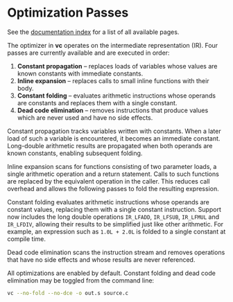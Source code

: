 # Optimization Passes

See the [documentation index](index.md) for a list of all available pages.

The optimizer in **vc** operates on the intermediate representation (IR).
Four passes are currently available and are executed in order:
1. **Constant propagation** – replaces loads of variables whose values are
   known constants with immediate constants.
2. **Inline expansion** – replaces calls to small inline functions with their body.
3. **Constant folding** – evaluates arithmetic instructions whose operands are
   constants and replaces them with a single constant.
4. **Dead code elimination** – removes instructions that produce values which
   are never used and have no side effects.

Constant propagation tracks variables written with constants. When a later
load of such a variable is encountered, it becomes an immediate constant.
Long-double arithmetic results are propagated when both operands are known
constants, enabling subsequent folding.

Inline expansion scans for functions consisting of two parameter loads,
a single arithmetic operation and a return statement. Calls to such
functions are replaced by the equivalent operation in the caller. This
reduces call overhead and allows the following passes to fold the
resulting expression.

Constant folding evaluates arithmetic instructions whose operands are constant
values, replacing them with a single constant instruction.  Support now
includes the long double operations `IR_LFADD`, `IR_LFSUB`, `IR_LFMUL` and
`IR_LFDIV`, allowing their results to be simplified just like other
arithmetic.
For example, an expression such as `1.0L + 2.0L` is folded to a single
constant at compile time.

Dead code elimination scans the instruction stream and removes operations that
have no side effects and whose results are never referenced.

All optimizations are enabled by default. Constant folding and dead code
elimination may be toggled from the
command line:

```sh
vc --no-fold --no-dce -o out.s source.c
```
